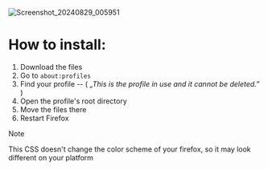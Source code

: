 ![Screenshot_20240829_005951](https://github.com/user-attachments/assets/3518549d-1137-4be0-9a5f-87a380dbaf53)

# How to install:
1. Download the files
3. Go to `about:profiles`
2. Find your profile  --  ( *„This is the profile in use and it cannot be deleted.”* )
3. Open the profile's root directory
5. Move the files there
6. Restart Firefox

[](https://github.com/Bali10050/FirefoxCSS/assets/110120798/55e7fb6e-aa93-4440-82b5-dbd997cd9f01)

> [!NOTE]
> This CSS doesn't change the color scheme of your firefox, so it may look different on your platform
